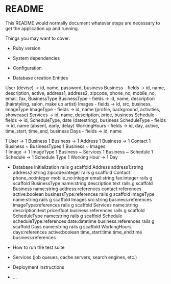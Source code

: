 # README

This README would normally document whatever steps are necessary to get the
application up and running.

Things you may want to cover:

* Ruby version

* System dependencies

* Configuration

* Database creation
Entities

User (devise) -> id, name, password, business
Business - fields -> id, name, description, active, address1, address2, zipcode, phone_no, mobile_no, email, fax, BusinessType
BusinessType - fields -> id, name, description (hairstyling, salon, make up artist)
Images - fields -> id, src, business, ImageType
ImageType - fields -> id, name (profile, background, activities, showcase)
Services -> id, name, description, price, business
Schedule - fields -> id, ScheduleType, date (datestring), business
ScheduleType - fields -> id, name (absent, early, delay)
WorkingHours - fields -> id, day, active,  time_start, time_end, business
Days - fields -> id, name

1 User -> 1 Business
1 Business -> 1 Address
1 Business -> 1 Contact
1 Business ~ BusinessTypes
1 Business ~ Images  
1 Image -> 1 ImageType
1 Business ~ Services
1 Business ~ Schedule
1 Schedule -> 1 Schedule Type
1 Working Hour -> 1 Day


* Database initialization
rails g scaffold Address address1:string address2:string zipcode:integer
rails g scaffold Contact phone_no:integer mobile_no:integer email:string fax:integer
rails g scaffold BusinessType name:string description:text
rails g scaffold Business name:string address:references contact:references active:boolean businessType:references
rails g scaffold ImageType name:string
rails g scaffold Images src:string business:references imageType:references
rails g scaffold Services name:string description:text price:float business:references
rails g scaffold ScheduleType name:string
rails g scaffold Schedule scheduleType:references date:datetime business:references
rails g scaffold Days name:string
rails g scaffold WorkingHours days:references active:boolean time_start:time time_end:time business:references

* How to run the test suite

* Services (job queues, cache servers, search engines, etc.)

* Deployment instructions

* ...
